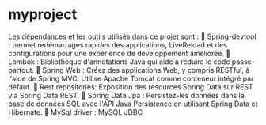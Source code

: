 # myproject
Les dépendances et les outils utilisés dans ce projet  sont :
	Spring-devtool : permet  redémarrages rapides des applications, LiveReload et des configurations pour une expérience de développement améliorée.
	Lombok : Bibliothèque d'annotations Java qui aide à réduire le code passe-partout.
	Spring Web : Créez des applications Web, y compris RESTful, à l'aide de Spring MVC. Utilise Apache Tomcat comme conteneur intégré par défaut.
	Rest repositories: Exposition des resources Spring Data sur REST via Spring Data REST.
	Spring Data Jpa : Persistez-les données dans la base de données  SQL avec l'API Java Persistence en utilisant Spring Data et Hibernate. 
	MySql driver : MySQL JDBC

